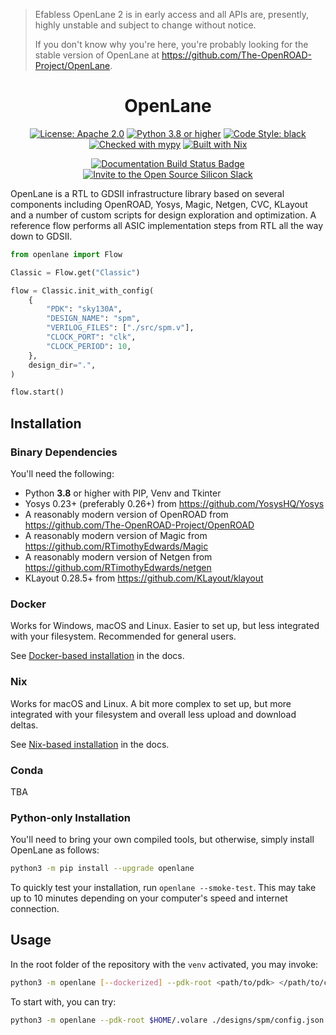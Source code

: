 > Efabless OpenLane 2 is in early access and all APIs are, presently, highly unstable and subject to change without notice.
>
> If you don't know why you're here, you're probably looking for the stable version of OpenLane at https://github.com/The-OpenROAD-Project/OpenLane.

<h1 align="center">OpenLane</h1>
<p align="center">
    <a href="https://opensource.org/licenses/Apache-2.0"><img src="https://img.shields.io/badge/License-Apache%202.0-blue.svg" alt="License: Apache 2.0"/></a>
    <a href="https://www.python.org"><img src="https://img.shields.io/badge/Python-3.8-3776AB.svg?style=flat&logo=python&logoColor=white" alt="Python 3.8 or higher" /></a>
    <a href="https://github.com/psf/black"><img src="https://img.shields.io/badge/code%20style-black-000000.svg" alt="Code Style: black"/></a>
    <a href="https://mypy-lang.org/"><img src="https://www.mypy-lang.org/static/mypy_badge.svg" alt="Checked with mypy"/></a>
    <a href="https://nixos.org/"><img src="https://img.shields.io/static/v1?logo=nixos&logoColor=white&label=&message=Built%20with%20Nix&color=41439a" alt="Built with Nix"/></a>
</p>
<p align="center">
    <a href="https://openlane2.readthedocs.io/"><img src="https://readthedocs.org/projects/openlane2/badge/?version=latest" alt="Documentation Build Status Badge"/></a>
    <a href="https://invite.skywater.tools"><img src="https://img.shields.io/badge/Community-Open%20Source%20Silicon%20Slack-ff69b4?logo=slack" alt="Invite to the Open Source Silicon Slack"/></a>
</p>

OpenLane is a RTL to GDSII infrastructure library based on several components including OpenROAD, Yosys, Magic, Netgen, CVC, KLayout and a number of custom scripts for design exploration and optimization. A reference flow performs all ASIC implementation steps from RTL all the way down to GDSII.

```python
from openlane import Flow

Classic = Flow.get("Classic")

flow = Classic.init_with_config(
    {
        "PDK": "sky130A",
        "DESIGN_NAME": "spm",
        "VERILOG_FILES": ["./src/spm.v"],
        "CLOCK_PORT": "clk",
        "CLOCK_PERIOD": 10,
    },
    design_dir=".",
)

flow.start()
```


## Installation
### Binary Dependencies
You'll need the following:
* Python **3.8** or higher with PIP, Venv and Tkinter
* Yosys 0.23+ (preferably 0.26+) from https://github.com/YosysHQ/Yosys
* A reasonably modern version of OpenROAD from https://github.com/The-OpenROAD-Project/OpenROAD
* A reasonably modern version of Magic from https://github.com/RTimothyEdwards/Magic
* A reasonably modern version of Netgen from https://github.com/RTimothyEdwards/netgen
* KLayout 0.28.5+ from https://github.com/KLayout/klayout

### Docker
Works for Windows, macOS and Linux. Easier to set up, but less integrated with your filesystem. Recommended for general users.

See [Docker-based installation](https://openlane2.readthedocs.io/en/latest/getting_started/docker_installation/index.html) in the docs.

### Nix
Works for macOS and Linux. A bit more complex to set up, but more integrated with your filesystem and overall less upload and download deltas.

See [Nix-based installation](https://openlane2.readthedocs.io/en/latest/getting_started/nix_installation/index.html) in the docs.

### Conda
TBA

### Python-only Installation
You'll need to bring your own compiled tools, but otherwise, simply install OpenLane as follows:

```sh
python3 -m pip install --upgrade openlane
```

To quickly test your installation, run `openlane --smoke-test`. This may take up to 10 minutes depending on your computer's speed and internet connection.

## Usage
In the root folder of the repository with the `venv` activated, you may invoke:

```sh
python3 -m openlane [--dockerized] --pdk-root <path/to/pdk> </path/to/config.json>
```

To start with, you can try:

```sh
python3 -m openlane --pdk-root $HOME/.volare ./designs/spm/config.json
```
